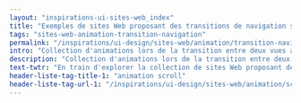 ```yaml
---
layout: "inspirations-ui-sites-web_index"
title: "Exemples de sites Web proposant des transitions de navigation sympas"
tags: "sites-web-animation-transition-navigation"
permalink: "/inspirations/ui-design/sites-web/animation/transition-navigation/"
intro: "Collection d'animations lors de la transition entre deux vues au sein d'une application."
description: "Collection d'animations lors de la transition entre deux vues au sein d'une application."
text-twtr: "En train d'explorer la collection de sites Web proposant des transitions de navigation – @MagDuWebdesign"
header-liste-tag-title-1: "animation scroll"
header-liste-tag-url-1: "/inspirations/ui-design/sites-web/animation/scroll/"
---
```

